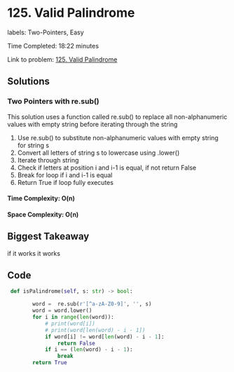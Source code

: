 # 125. Valid Palindrome

labels: Two-Pointers, Easy

Time Completed: 18:22 minutes

Link to problem: [125. Valid Palindrome](https://leetcode.com/problems/valid-palindrome/description/)

## Solutions

### Two Pointers with re.sub()

This solution uses a function called re.sub() to replace all non-alphanumeric values with empty string before iterating through the string

1. Use re.sub() to substitute non-alphanumeric values with empty string for string s
1. Convert all letters of string s to lowercase using .lower()
1. Iterate through string
1. Check if letters at position i and i-1 is equal, if not return False
1. Break for loop if i and i-1 is equal
1. Return True if loop fully executes


#### Time Complexity: O(n)
#### Space Complexity: O(n)

## Biggest Takeaway

if it works it works

## Code 

```python
 def isPalindrome(self, s: str) -> bool:

        word =  re.sub(r'[^a-zA-Z0-9]', '', s)
        word = word.lower()
        for i in range(len(word)):
            # print(word[i])
            # print(word[len(word) - i - 1])
            if word[i] != word[len(word) - i - 1]:
                return False
            if i == (len(word) - i - 1):
                break
        return True